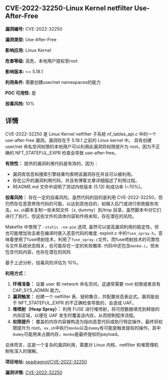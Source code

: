 ## CVE-2022-32250-Linux Kernel netfilter Use-After-Free

**漏洞编号:** CVE-2022-32250

**漏洞类型:** Use-After-Free

**影响应用:** Linux Kernel

**危害等级:** 高危，本地用户提权至root

**影响版本:** <= 5.18.1

**利用条件:** 需要创建user/net namespaces的能力

**POC 可用性:** 是

**投毒风险:** 10%

## 详情

CVE-2022-32250 是 Linux Kernel netfilter 子系统 nf_tables_api.c 中的一个 use-after-free 漏洞。漏洞存在于 5.18.1 之前的 Linux kernel 中。 具有创建 user/net 命名空间权限的本地用户可以利用此漏洞将权限提升为 root，因为不正确的 NFT_STATEFUL_EXPR 检查会导致 use-after-free。

**有效性：**
提供的漏洞利用代码是有效的，因为：
*   漏洞库信息和搜索引擎结果均表明该漏洞存在并且可以被利用。
*   存在公开的漏洞利用代码，并且有博客文章详细描述了利用过程。
*   README.md 文件中说明了测试内核版本 (5.13) 和成功率 (~70%)。

**投毒风险：**
存在一定的投毒风险。虽然代码的目的是利用 CVE-2022-32250，但仍然存在恶意修改代码的可能，以达到其他目的，如植入后门或进行拒绝服务攻击。`ex.sh`脚本复制一些未知文件（x, dummy）到/tmp 目录，虽然脚本中对它们进行了执行，但这些文件的具体内容和作用未知，存在潜在的风险。

Makefile 中使用了 `-static -no-pie` 选项, 虽然可以提高漏洞利用的稳定性，但也可能增加攻击者在编译时嵌入恶意代码的难度. exploit.c 中的`fuse_spray.h`，意味着使用了fuse喷射技术，利用了`fuse_spray.c`文件。而fuse喷射技术的可靠性与文件系统状态相关，也可能存在一定的失败概率. 代码中还包含`monke.c`，但未包含代码内容，也存在潜在的风险

基于上述分析，投毒风险评估为 10%。

**利用方式：**
1.  **环境准备：** 设置 user 和 network 命名空间，这通常需要 root 权限或者具有 CAP_SYS_ADMIN 能力。
2.  **漏洞触发：** 创建一个 netfilter 表、链和集合，并配置状态表达式。漏洞是由于 NFT_STATEFUL_EXPR 的不正确检查导致的，会造成 UAF。
3.  **堆喷射（Heap Spray）：** 利用 FUSE 进行堆喷射，将可控数据填充到释放的内存区域，以便在 UAF 发生时覆盖该内存，从而控制程序流程。
4.  **权限提升：** 覆盖的内存内容被构造为指向恶意代码或执行特定操作，最终将权限提升为 root。`ex.sh`中执行`monke`以及`dummy`有可能是触发提权的操作。其中`dummy`可能用来占据内存，`monke`是最终提权的payload。

总体而言，这是一个复杂的漏洞利用，需要对 Linux 内核、netfilter 和堆管理机制有深入的理解。

**项目地址:** [seadragnol/CVE-2022-32250](https://github.com/seadragnol/CVE-2022-32250)

**漏洞详情:** [CVE-2022-32250](https://nvd.nist.gov/vuln/detail/CVE-2022-32250)